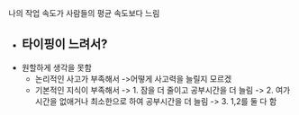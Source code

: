 나의 작업 속도가 사람들의 평균 속도보다 느림
- 타이핑이 느려서?
	- 
- 원할하게 생각을 못함
	- 논리적인 사고가 부족해서
		->어떻게 사고력을 늘릴지 모르겠
	- 기본적인 지식이 부족해서
		-> 1. 잠을 더 줄이고 공부시간을 더 늘림
		-> 2. 여가시간을 없애거나 최소한으로 하여 공부시간을 더 늘림
		-> 3. 1,2를 둘 다 함
	